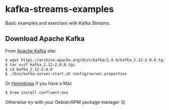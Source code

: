 # kafka-streams-examples
Basic examples and exercises with Kafka Streams.

## Download Apache Kafka

From [Apache Kafka](http://kafka.apache.org/downloads) site:

```bash
$ wget https://archive.apache.org/dist/kafka/2.0.0/kafka_2.12-2.0.0.tgz
$ tar xvzf kafka_2.12-2.0.0.tgz
$ cd kafka_2.12-2.0.0
$ ./bin/kafka-server-start.sh config/server.properties
```

Or [Homebrew](https://brew.sh/) if you have a Mac

```bash
$ brew install confluent-oss
```

Otherwise try with your Debian/RPM package manager :wink: